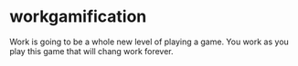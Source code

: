 # workgamification
Work is going to be a whole new level of playing a game. You work as you play this game that will chang work forever.
